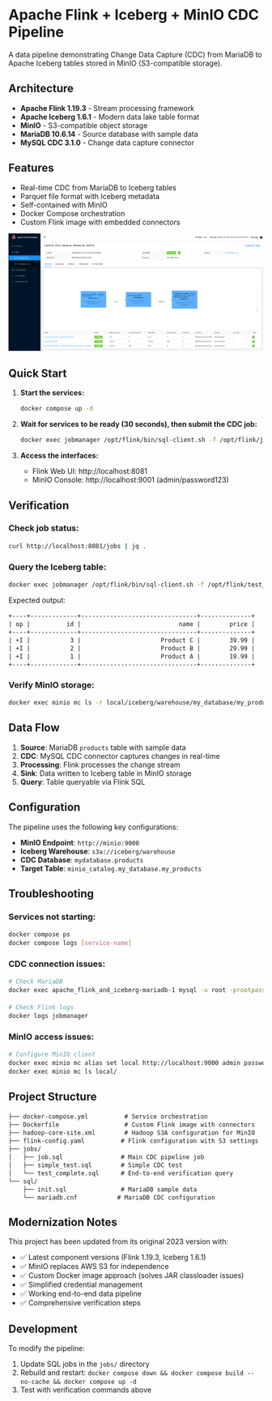 # Apache Flink + Iceberg + MinIO CDC Pipeline

A data pipeline demonstrating Change Data Capture (CDC) from MariaDB to Apache Iceberg tables stored in MinIO (S3-compatible storage).

## Architecture

- **Apache Flink 1.19.3** - Stream processing framework
- **Apache Iceberg 1.6.1** - Modern data lake table format
- **MinIO** - S3-compatible object storage
- **MariaDB 10.6.14** - Source database with sample data
- **MySQL CDC 3.1.0** - Change data capture connector

## Features

- Real-time CDC from MariaDB to Iceberg tables
- Parquet file format with Iceberg metadata
- Self-contained with MinIO
- Docker Compose orchestration
- Custom Flink image with embedded connectors

![Flink UI](flink.png)

## Quick Start

1. **Start the services:**
   ```bash
   docker compose up -d
   ```

2. **Wait for services to be ready (30 seconds), then submit the CDC job:**
   ```bash
   docker exec jobmanager /opt/flink/bin/sql-client.sh -f /opt/flink/job.sql
   ```

3. **Access the interfaces:**
   - Flink Web UI: http://localhost:8081
   - MinIO Console: http://localhost:9001 (admin/password123)

## Verification

### Check job status:
```bash
curl http://localhost:8081/jobs | jq .
```

### Query the Iceberg table:
```bash
docker exec jobmanager /opt/flink/bin/sql-client.sh -f /opt/flink/test_complete.sql
```

Expected output:
```
+----+-------------+--------------------------------+--------------+
| op |          id |                           name |        price |
+----+-------------+--------------------------------+--------------+
| +I |           3 |                      Product C |        39.99 |
| +I |           2 |                      Product B |        29.99 |
| +I |           1 |                      Product A |        19.99 |
+----+-------------+--------------------------------+--------------+
```

### Verify MinIO storage:
```bash
docker exec minio mc ls -r local/iceberg/warehouse/my_database/my_products/
```

## Data Flow

1. **Source**: MariaDB `products` table with sample data
2. **CDC**: MySQL CDC connector captures changes in real-time
3. **Processing**: Flink processes the change stream
4. **Sink**: Data written to Iceberg table in MinIO storage
5. **Query**: Table queryable via Flink SQL

## Configuration

The pipeline uses the following key configurations:

- **MinIO Endpoint**: `http://minio:9000`
- **Iceberg Warehouse**: `s3a://iceberg/warehouse`
- **CDC Database**: `mydatabase.products`
- **Target Table**: `minio_catalog.my_database.my_products`

## Troubleshooting

### Services not starting:
```bash
docker compose ps
docker compose logs [service-name]
```

### CDC connection issues:
```bash
# Check MariaDB
docker exec apache_flink_and_iceberg-mariadb-1 mysql -u root -prootpassword -e "SELECT * FROM mydatabase.products;"

# Check Flink logs
docker logs jobmanager
```

### MinIO access issues:
```bash
# Configure MinIO client
docker exec minio mc alias set local http://localhost:9000 admin password123
docker exec minio mc ls local/
```

## Project Structure

```
├── docker-compose.yml          # Service orchestration
├── Dockerfile                  # Custom Flink image with connectors
├── hadoop-core-site.xml        # Hadoop S3A configuration for MinIO
├── flink-config.yaml          # Flink configuration with S3 settings
├── jobs/
│   ├── job.sql                # Main CDC pipeline job
│   ├── simple_test.sql        # Simple CDC test
│   └── test_complete.sql      # End-to-end verification query
└── sql/
    ├── init.sql               # MariaDB sample data
    └── mariadb.cnf           # MariaDB CDC configuration
```

## Modernization Notes

This project has been updated from its original 2023 version with:

- ✅ Latest component versions (Flink 1.19.3, Iceberg 1.6.1)
- ✅ MinIO replaces AWS S3 for independence
- ✅ Custom Docker image approach (solves JAR classloader issues)
- ✅ Simplified credential management
- ✅ Working end-to-end data pipeline
- ✅ Comprehensive verification steps

## Development

To modify the pipeline:

1. Update SQL jobs in the `jobs/` directory
2. Rebuild and restart: `docker compose down && docker compose build --no-cache && docker compose up -d`
3. Test with verification commands above